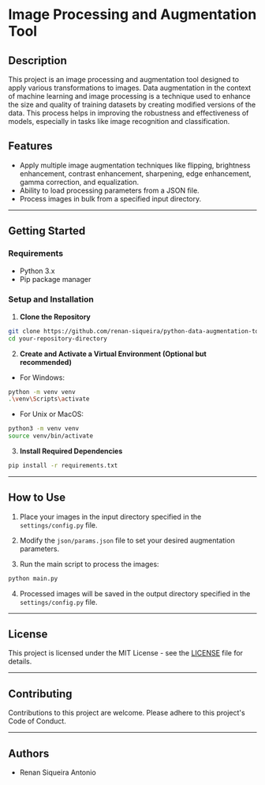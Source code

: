 # Image Processing and Augmentation Tool

## Description

This project is an image processing and augmentation tool designed to apply various transformations to images. Data augmentation in the context of machine learning and image processing is a technique used to enhance the size and quality of training datasets by creating modified versions of the data. This process helps in improving the robustness and effectiveness of models, especially in tasks like image recognition and classification.

## Features

- Apply multiple image augmentation techniques like flipping, brightness enhancement, contrast enhancement, sharpening, edge enhancement, gamma correction, and equalization.
- Ability to load processing parameters from a JSON file.
- Process images in bulk from a specified input directory.

---

## Getting Started

### Requirements

- Python 3.x
- Pip package manager

### Setup and Installation

1. **Clone the Repository**

```bash
git clone https://github.com/renan-siqueira/python-data-augmentation-tool.git
cd your-repository-directory
```

2. **Create and Activate a Virtual Environment (Optional but recommended)**

- For Windows:
```bash
python -m venv venv
.\venv\Scripts\activate
```

- For Unix or MacOS:
```bash
python3 -m venv venv
source venv/bin/activate
```

3. **Install Required Dependencies**

```bash
pip install -r requirements.txt
```

---

## How to Use

1. Place your images in the input directory specified in the `settings/config.py` file.

2. Modify the `json/params.json` file to set your desired augmentation parameters.

3. Run the main script to process the images:

```bash
python main.py
```

4. Processed images will be saved in the output directory specified in the `settings/config.py` file.

---

## License

This project is licensed under the MIT License - see the [LICENSE](LICENSE) file for details.

---

## Contributing

Contributions to this project are welcome. Please adhere to this project's Code of Conduct.

---

## Authors

- Renan Siqueira Antonio
